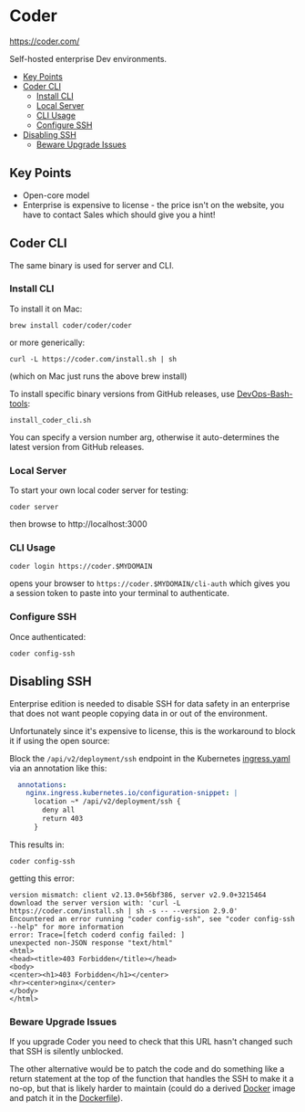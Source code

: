 # Coder

<https://coder.com/>

Self-hosted enterprise Dev environments.

<!-- INDEX_START -->
- [Key Points](#key-points)
- [Coder CLI](#coder-cli)
  - [Install CLI](#install-cli)
  - [Local Server](#local-server)
  - [CLI Usage](#cli-usage)
  - [Configure SSH](#configure-ssh)
- [Disabling SSH](#disabling-ssh)
  - [Beware Upgrade Issues](#beware-upgrade-issues)
<!-- INDEX_END -->

## Key Points

- Open-core model
- Enterprise is expensive to license - the price isn't on the website, you have to contact Sales which should give you a hint!

## Coder CLI

The same binary is used for server and CLI.

### Install CLI

To install it on Mac:

```shell
brew install coder/coder/coder
```

or more generically:

```shell
curl -L https://coder.com/install.sh | sh
```

(which on Mac just runs the above brew install)

To install specific binary versions from GitHub releases, use [DevOps-Bash-tools](devops-bash-tools.md):

```shell
install_coder_cli.sh
```

You can specify a version number arg, otherwise it auto-determines the latest version from GitHub releases.

### Local Server

To start your own local coder server for testing:

```shell
coder server
```

then browse to http://localhost:3000

### CLI Usage

```shell
coder login https://coder.$MYDOMAIN
```

opens your browser to `https://coder.$MYDOMAIN/cli-auth` which gives you a session token
to paste into your terminal to authenticate.

### Configure SSH

Once authenticated:

```shell
coder config-ssh
```

## Disabling SSH

Enterprise edition is needed to disable SSH for data safety in an enterprise that does not want people copying data in or out of the environment.

Unfortunately since it's expensive to license, this is the workaround to block it if using the open source:

Block the `/api/v2/deployment/ssh` endpoint in the Kubernetes
[ingress.yaml](https://github.com/HariSekhon/Kubernetes-configs/blob/master/ingress.yaml)
via an annotation like this:

```yaml
  annotations:
    nginx.ingress.kubernetes.io/configuration-snippet: |
      location ~* /api/v2/deployment/ssh {
        deny all
        return 403
      }
```

This results in:

```shell
coder config-ssh
```

getting this error:

```
version mismatch: client v2.13.0+56bf386, server v2.9.0+3215464
download the server version with: 'curl -L https://coder.com/install.sh | sh -s -- --version 2.9.0'
Encountered an error running "coder config-ssh", see "coder config-ssh --help" for more information
error: Trace=[fetch coderd config failed: ]
unexpected non-JSON response "text/html"
<html>
<head><title>403 Forbidden</title></head>
<body>
<center><h1>403 Forbidden</h1></center>
<hr><center>nginx</center>
</body>
</html>
```

### Beware Upgrade Issues

If you upgrade Coder you need to check that this URL hasn't changed such that SSH is silently unblocked.

The other alternative would be to patch the code and do something like a return statement at the top of the function that handles the SSH to make it a no-op, but that is likely harder to maintain (could do a derived [Docker](docker.md) image and patch it in the [Dockerfile](dockerfile.md)).
